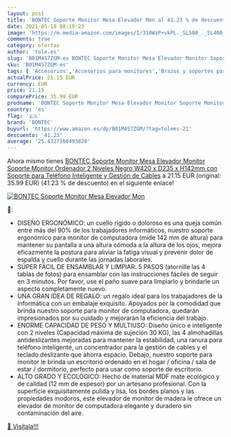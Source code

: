 ```yaml
---
layout: post
title: 'BONTEC Soporte Monitor Mesa Elevador Mon al 41.23 % de descuento'
date: 2021-05-18 08:19:23
image: 'https://m.media-amazon.com/images/I/310WzP+vkPL._SL500_._SL400_.jpg'
comments: true
category: ofertas
author: 'tole.es'
slug: 'B01M4S7ZGM-es BONTEC Soporte Monitor Mesa Elevador Monitor Soporte...'
sku: 'B01M4S7ZGM-es'
tags: [ 'Accesorios','Accesorios para monitores','Brazos y soportes para monitores','Informática','bontec','ordenador', ]
actualPrice: 21.15 EUR
currency: EUR
price: 21.15
comparePrice: 35.99 EUR
prodname: 'BONTEC Soporte Monitor Mesa Elevador Monitor Soporte Monitor Ordenador 2 Niveles Negro  W420 x D235 x H142mm con Soporte para Teléfono Inteligente y Gestión de Cables'
country: 'es'
flag: '🇪🇸'
brand: 'BONTEC'
buyurl: 'https://www.amazon.es/dp/B01M4S7ZGM/?tag=tolees-21'
descuento: '41.23'
average: '25.4327160493828'
---
```


Ahora mismo tienes [BONTEC Soporte Monitor Mesa Elevador Monitor Soporte Monitor Ordenador 2 Niveles Negro  W420 x D235 x H142mm con Soporte para Teléfono Inteligente y Gestión de Cables](https://www.amazon.es/dp/B01M4S7ZGM/?tag=tolees-21) a 21.15 EUR (original: 35.99 EUR) (41.23 %  de descuento) en el siguiente enlace!

[![BONTEC Soporte Monitor Mesa Elevador Mon](https://m.media-amazon.com/images/I/310WzP+vkPL._SL500_._SL400_.jpg)](https://www.amazon.es/dp/B01M4S7ZGM/?tag=tolees-21)

🔎:

- DISEÑO ERGONÓMICO: un cuello rígido o doloroso es una queja común entre más del 90% de los trabajadores informáticos, nuestro soporte ergonómico para monitor de computadora (mide 142 mm de altura) para mantener su pantalla a una altura cómoda a la altura de los ojos, mejora eficazmente la postura para aliviar la fatiga visual y prevenir dolor de espalda y cuello durante las jornadas laborales.
- SÚPER FÁCIL DE ENSAMBLAR Y LIMPIAR: 5 PASOS (atornille las 4 tablas de fotos) para ensamblar con las instrucciones fáciles de seguir en 3 minutos. Por favor, use el paño suave para limpiarlo y brindarle un aspecto completamente nuevo.
- UNA GRAN IDEA DE REGALO: un regalo ideal para los trabajadores de la informática con un embalaje exquisito. Apoyados por la comodidad que brinda nuestro soporte para monitor de computadora, quedarán impresionados por su cuidado y mejorarán la eficiencia del trabajo.
- ENORME CAPACIDAD DE PESO Y MULTIUSO: Diseño único e inteligente con 2 niveles (Capacidad máxima de sujeción 30 KG), las 4 almohadillas antideslizantes mejoradas para mantener la estabilidad, una ranura para teléfono inteligente, un concentrador para la gestión de cables y el teclado deslizante que ahorra espacio. Debajo, nuestro soporte para monitor le brinda un escritorio ordenado en el hogar / oficina / sala de estar / dormitorio, perfecto para usar como soporte de escritorio.
- ALTO GRADO Y ECOLÓGICO: Hecho de material MDF mate ecológico y de calidad (12 mm de espesor) por un artesano profesional. Con la superficie exquisitamente pulida y lisa, los bordes planos y las propiedades inodoros, este elevador de monitor de madera le ofrece un elevador de monitor de computadora elegante y duradero sin contaminación del aire.

[🛒 Visítala!!!](https://www.amazon.es/dp/B01M4S7ZGM/?tag=tolees-21)

